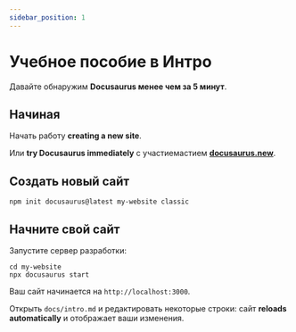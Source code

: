 ```yaml
---
sidebar_position: 1
---
```


# Учебное пособие в Интро

Давайте обнаружим **Docusaurus менее чем за 5 минут**.

## Начиная

Начать работу **creating a new site**.

Или **try Docusaurus immediately** с участиемастием **[docusaurus.new](https://docusaurus.new)**.

## Создать новый сайт

```shell
npm init docusaurus@latest my-website classic
```

## Начните свой сайт

Запустите сервер разработки:

```shell
cd my-website
npx docusaurus start
```

Ваш сайт начинается на `http://localhost:3000`.

Открыть `docs/intro.md` и редактировать некоторые строки: сайт **reloads automatically** и отображает ваши изменения.
